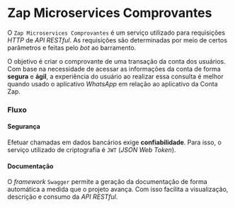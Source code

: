 # Zap Microservices Comprovantes


O `Zap Microservices Comprovantes` é um serviço utilizado para requisições *HTTP* de *API RESTful*. As requisições são determinadas por meio de certos parâmetros e feitas pelo *bot* ao barramento.

O objetivo é criar o comprovante de uma transação da conta dos usuários. Com base na necessidade de acessar as informações da conta de forma **segura** e **ágil**, a experiência do usuário ao realizar essa consulta é melhor quando usado o aplicativo *WhatsApp* em relação ao aplicativo da Conta Zap.

### Fluxo


#### Segurança

Efetuar chamadas em dados bancários exige **confiabilidade**. Para isso, o serviço utilizado de criptografia é `JWT` (*JSON Web Token*).

#### Documentação

O *framework* `Swagger` permite a geração da documentação de forma automática a medida que o projeto avança. Com isso facilita a visualização, descrição e consumo da *API RESTful*.